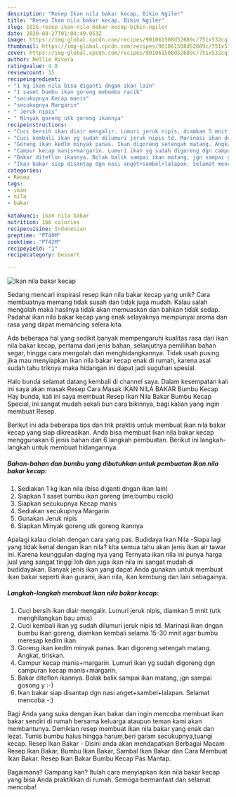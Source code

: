 ```yaml
---
description: "Resep Ikan nila bakar kecap, Bikin Ngiler"
title: "Resep Ikan nila bakar kecap, Bikin Ngiler"
slug: 1026-resep-ikan-nila-bakar-kecap-bikin-ngiler
date: 2020-08-27T01:04:49.053Z
image: https://img-global.cpcdn.com/recipes/901061508d52689c/751x532cq70/ikan-nila-bakar-kecap-foto-resep-utama.jpg
thumbnail: https://img-global.cpcdn.com/recipes/901061508d52689c/751x532cq70/ikan-nila-bakar-kecap-foto-resep-utama.jpg
cover: https://img-global.cpcdn.com/recipes/901061508d52689c/751x532cq70/ikan-nila-bakar-kecap-foto-resep-utama.jpg
author: Nellie Rivera
ratingvalue: 4.8
reviewcount: 15
recipeingredient:
- "1 kg ikan nila bisa diganti dngan ikan lain"
- "1 saset bumbu ikan goreng mebumbu racik"
- "secukupnya Kecap manis"
- "secukupnya Margarin"
- " Jeruk nipis"
- " Minyak goreng utk goreng ikannya"
recipeinstructions:
- "Cuci bersih ikan diair mengalir. Lumuri jeruk nipis, diamkan 5 mnit (utk menghilangkan bau amis)"
- "Cuci kembali ikan yg sudah dilumuri jeruk nipis td. Marinasi ikan dngan bumbu ikan goreng, diamkan kembali selama 15-30 mnit agar bumbu meresap kedlm ikan."
- "Goreng ikan kedlm minyak panas. Ikan digoreng setengah matang. Angkat, tiriskan."
- "Campur kecap manis+margarin. Lumuri ikan yg sudah digoreng dgn campuran kecap manis+margarin."
- "Bakar diteflon ikannya. Bolak balik sampai ikan matang, jgn sampai gosong y :-)"
- "Ikan bakar siap disantap dgn nasi anget+sambel+lalapan. Selamat mencoba -:)"
categories:
- Resep
tags:
- ikan
- nila
- bakar

katakunci: ikan nila bakar 
nutrition: 166 calories
recipecuisine: Indonesian
preptime: "PT40M"
cooktime: "PT42M"
recipeyield: "1"
recipecategory: Dessert

---
```



![Ikan nila bakar kecap](https://img-global.cpcdn.com/recipes/901061508d52689c/751x532cq70/ikan-nila-bakar-kecap-foto-resep-utama.jpg)

Sedang mencari inspirasi resep ikan nila bakar kecap yang unik? Cara membuatnya memang tidak susah dan tidak juga mudah. Kalau salah mengolah maka hasilnya tidak akan memuaskan dan bahkan tidak sedap. Padahal ikan nila bakar kecap yang enak selayaknya mempunyai aroma dan rasa yang dapat memancing selera kita.

Ada beberapa hal yang sedikit banyak mempengaruhi kualitas rasa dari ikan nila bakar kecap, pertama dari jenis bahan, selanjutnya pemilihan bahan segar, hingga cara mengolah dan menghidangkannya. Tidak usah pusing jika mau menyiapkan ikan nila bakar kecap enak di rumah, karena asal sudah tahu triknya maka hidangan ini dapat jadi suguhan spesial.

Halo bunda selamat datang kembali di channel saya. Dalam kesempatan kali ini saya akan masak Resep Cara Masak IKAN NILA BAKAR Bumbu Kecap Hay bunda, kali ini saya membuat Resep Ikan Nila Bakar Bumbu Kecap Special, ini sangat mudah sekali bun cara bikinnya, bagi kalian yang ingin membuat Resep.


Berikut ini ada beberapa tips dan trik praktis untuk membuat ikan nila bakar kecap yang siap dikreasikan. Anda bisa membuat Ikan nila bakar kecap menggunakan 6 jenis bahan dan 6 langkah pembuatan. Berikut ini langkah-langkah untuk membuat hidangannya.

<!--inarticleads1-->

##### Bahan-bahan dan bumbu yang dibutuhkan untuk pembuatan Ikan nila bakar kecap:

1. Sediakan 1 kg ikan nila (bisa diganti dngan ikan lain)
1. Siapkan 1 saset bumbu ikan goreng (me:bumbu racik)
1. Siapkan secukupnya Kecap manis
1. Sediakan secukupnya Margarin
1. Gunakan  Jeruk nipis
1. Siapkan  Minyak goreng utk goreng ikannya


Apalagi kalau diolah dengan cara yang pas. Budidaya Ikan Nila -Siapa lagi yang tidak kenal dengan ikan nila? kita semua tahu akan jenis ikan air tawar ini. Karena keunggulan daging nya yang Ternyata ikan nila ini punya harga jual yang sangat tinggi loh dan juga ikan nila ini sangat mudah di budidayakan. Banyak jenis ikan yang dapat Anda gunakan untuk membuat ikan bakar seperti ikan gurami, ikan nila, ikan kembung dan lain sebagainya. 

<!--inarticleads2-->

##### Langkah-langkah membuat Ikan nila bakar kecap:

1. Cuci bersih ikan diair mengalir. Lumuri jeruk nipis, diamkan 5 mnit (utk menghilangkan bau amis)
1. Cuci kembali ikan yg sudah dilumuri jeruk nipis td. Marinasi ikan dngan bumbu ikan goreng, diamkan kembali selama 15-30 mnit agar bumbu meresap kedlm ikan.
1. Goreng ikan kedlm minyak panas. Ikan digoreng setengah matang. Angkat, tiriskan.
1. Campur kecap manis+margarin. Lumuri ikan yg sudah digoreng dgn campuran kecap manis+margarin.
1. Bakar diteflon ikannya. Bolak balik sampai ikan matang, jgn sampai gosong y :-)
1. Ikan bakar siap disantap dgn nasi anget+sambel+lalapan. Selamat mencoba -:)


Bagi Anda yang suka dengan ikan bakar dan ingin mencoba membuat ikan bakar sendiri di rumah bersama keluarga ataupun teman kami akan membantunya. Demikian resep membuat ikan nila bakar yang enak dan lezat. Tumis bumbu halus hingga harum,beri garam secukupnya,tuangi kecap. Resep Ikan Bakar - Disini anda akan mendapatkan Berbagai Macam Resep Ikan Bakar, Bumbu Ikan Bakar, Sambal Ikan Bakar dan Cara Membuat Ikan Bakar. Resep Ikan Bakar Bumbu Kecap Pas Mantap. 

Bagaimana? Gampang kan? Itulah cara menyiapkan ikan nila bakar kecap yang bisa Anda praktikkan di rumah. Semoga bermanfaat dan selamat mencoba!
